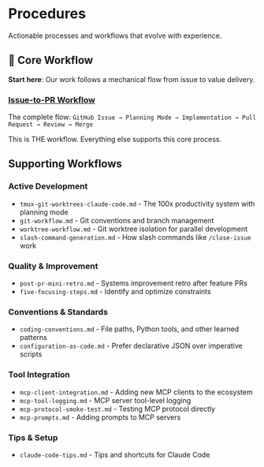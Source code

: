 # Procedures

Actionable processes and workflows that evolve with experience.

## 🎯 Core Workflow

**Start here**: Our work follows a mechanical flow from issue to value delivery.

### [Issue-to-PR Workflow](issue-to-pr-workflow.md)
The complete flow: `GitHub Issue → Planning Mode → Implementation → Pull Request → Review → Merge`

This is THE workflow. Everything else supports this core process.

## Supporting Workflows

### Active Development
- `tmux-git-worktrees-claude-code.md` - The 100x productivity system with planning mode
- `git-workflow.md` - Git conventions and branch management  
- `worktree-workflow.md` - Git worktree isolation for parallel development
- `slash-command-generation.md` - How slash commands like `/close-issue` work

### Quality & Improvement
- `post-pr-mini-retro.md` - Systems improvement retro after feature PRs
- `five-focusing-steps.md` - Identify and optimize constraints

### Conventions & Standards
- `coding-conventions.md` - File paths, Python tools, and other learned patterns
- `configuration-as-code.md` - Prefer declarative JSON over imperative scripts

### Tool Integration
- `mcp-client-integration.md` - Adding new MCP clients to the ecosystem
- `mcp-tool-logging.md` - MCP server tool-level logging
- `mcp-protocol-smoke-test.md` - Testing MCP protocol directly
- `mcp-prompts.md` - Adding prompts to MCP servers

### Tips & Setup
- `claude-code-tips.md` - Tips and shortcuts for Claude Code
